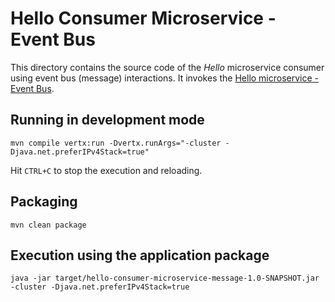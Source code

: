 # Hello Consumer Microservice - Event Bus

This directory contains the source code of the _Hello_ microservice consumer using event bus (message) interactions. It invokes the [Hello microservice - Event Bus](../hello-microservice-message).

## Running in development mode
  
```
mvn compile vertx:run -Dvertx.runArgs="-cluster -Djava.net.preferIPv4Stack=true"
```

Hit `CTRL+C` to stop the execution and reloading. 


## Packaging
      
```
mvn clean package
```
 
## Execution using the application package
 
```
java -jar target/hello-consumer-microservice-message-1.0-SNAPSHOT.jar -cluster -Djava.net.preferIPv4Stack=true
``` 
 
